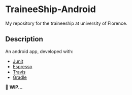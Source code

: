 # TraineeShip-Android

My repository for the traineeship at university of Florence.

## Description
An android app, developed with:

  - <a href="https://junit.org/junit5/">Junit</a>
  - <a href="https://developer.android.com/training/testing/espresso/index.html">Espresso</a>
  - <a href="https://travis-ci.org">Travis</a>
  - <a href="https://gradle.org">Gradle</a>

:rotating_light: **WIP...**
